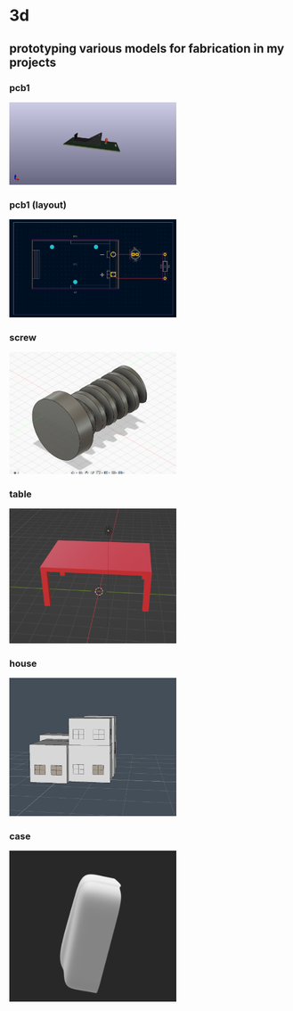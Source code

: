 # 3d

## prototyping various models for fabrication in my projects

### pcb1

<img src="./images/pcb1_3d.png" width="300">

### pcb1 (layout)

<img src="./images/pcb1_layout.png" width="300">

### screw

<img src="./images/screw.png" width="300">

### table

<img src="./images/table.png" width="300">

### house

<img src="./images/house.jpg" width="300">

### case

<img src="./images/plastic_case.png" width="300">
